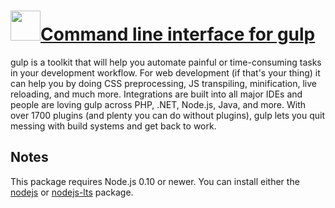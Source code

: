 # [<img src="https://cdn.jsdelivr.net/gh/bbtsoftware/chocolatey-packages@d632188d69029ca9ac53b8322de3f2641be1e59e/icons/gulp-cli.png" height="48" width="48" />Command line interface for gulp](https://chocolatey.org/packages/gulp-cli)

gulp is a toolkit that will help you automate painful or time-consuming tasks in your development workflow. For web development (if that's your thing) it can help you by doing CSS preprocessing, JS transpiling, minification, live reloading, and much more. Integrations are built into all major IDEs and people are loving gulp across PHP, .NET, Node.js, Java, and more. With over 1700 plugins (and plenty you can do without plugins), gulp lets you quit messing with build systems and get back to work.

## Notes

This package requires Node.js 0.10 or newer.
You can install either the [nodejs](https://chocolatey.org/packages/nodejs) or [nodejs-lts](https://chocolatey.org/packages/nodejs-lts) package.
